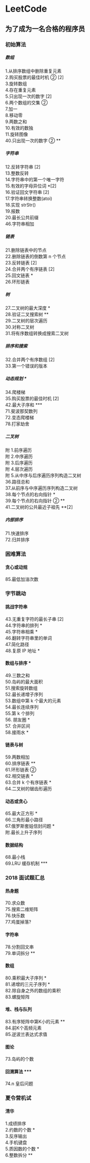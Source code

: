 # LeetCode

## 为了成为一名合格的程序员

### 初始算法

##### 数组

1.从排序数组中删除重复元素<br/> 2.购买股票的最佳时机 ② [2]<br/> 3.旋转数组<br/> 4.存在重复元素<br/> 5.只出现一次的数字 [2]<br/> 6.两个数组的交集 ②<br/> 7.加一<br/> 8.移动零<br/> 9.两数之和 <br/> 10.有效的数独 <br/> 11.旋转图像 <br/>40.只出现一次的数字 ② \*\*<br/>

##### 字符串

12.反转字符串 [2]<br/> 13.整数反转<br/> 14.字符串中的第一个唯一字符<br/> 15.有效的字母异位词 \*[2]<br/> 16.验证回文字符串 [2]<br/> 17.字符串转换整数(atoi)<br/> 18.实现 strStr()<br/> 19.报数<br/> 20.最长公共前缀<br/>46.字符串相加<br/>

##### 链表

21.删除链表中的节点<br/> 22.删除链表的倒数第 n 个节点<br/> 23.反转链表 [2]<br/> 24.合并两个有序链表 [2]<br/> 25.回文链表 \*<br/> 26.环形链表<br/>

##### 树

27.二叉树的最大深度 \*<br/> 28.验证二叉搜索树 \*\*<br/> 29.二叉树的层次遍历<br/> 30.对称二叉树<br/> 31.将有序数组转换成搜索二叉树<br/>

##### 排序和搜索

32.合并两个有序数组 [2]<br/> 33.第一个错误的版本<br/>

##### 动态规划 \*

34.爬楼梯<br/> 35.购买股票的最佳时机 [2]<br/>42.最大子序和 \*\*\*<br/>71.斐波那契数列<br/>72.变态爬楼梯<br/>78.打家劫舍<br/>

##### 二叉树

附 1.前序遍历<br/>
附 2.中序遍历<br/>
附 3.后序遍历<br/>
附 4.层次遍历<br/>
附 5.从中序与后序遍历序列构造二叉树<br/> 36.路径总和<br/> 37.从前序与中序遍历序列构造二叉树<br/> 38.每个节点的右向指针 \*<br/> 39.每个节点的右向指针 ② \*\*<br/> 41.二叉树的公共最近子祖先 \*\*[2]<br/>

##### 内部排序

71.快速排序<br/>72.归并排序<br/>

### 困难算法

#### 贪心或动规

85.最低加油次数<br/>

### 字节跳动

#### 挑战字符串

43.无重复字符的最长子串 [2]<br/> 44.字符串的排列 \*<br/> 45.字符串相乘 \*<br/>46.翻转字符串里的单词<br/>47.简化路径<br/>48.复原 IP 地址 \*<br/>

#### 数组与排序 \*

49.三数之和<br/>50.岛屿的最大面积<br/>51.搜索旋转数组<br/>52.最长递增子序列<br/>53.数组中第 k 个最大的元素<br/> 54.最长连续序列<br/>55.第 k 个排列<br/>56. 朋友圈 \*<br/>57. 合并区间<br/>58.接雨水 \*<br/>

#### 链表与树

59.两数相加<br/>60.排序链表 \*\*<br/>61.环形链表 ②<br/>62.相交链表 \*<br/>63.合并 k 个有序链表 \*<br/>64.二叉树的锯齿形遍历<br/>

#### 动态或贪心

65.最大正方形 \*<br/>66.三角形最小路径<br/>67.俄罗斯套娃信封问题 \*<br/>附.最长上升子序列<br/>

#### 数据结构

68.最小栈<br/>69.LRU 缓存机制 \*\*\*<br/>

### 2018 面试题汇总

#### 热身题

70.求众数<br/>75.搜索二维矩阵<br/>76.快乐数<br/>77.鸡蛋掉落?<br/>

#### 字符串

78.分割回文串<br/>79.单词拆分 \*\*<br/>

#### 数组

80.乘积最大子序列 \*<br/>81.递增的三元子序列 \*<br/>82.除自身之外的数组的乘积<br/>83.螺旋矩阵<br/>

#### 堆、栈与队列

83.有序矩阵中第K小的元素 \*\*<br/>84.前K个高频元素<br/>85.逆波兰表达式求值<br/>

#### 图论

73.岛屿的个数<br/>

#### 回溯算法 \*\*\*

74.n 皇后问题<br/>

### 夏令营机试

#### 清华

1.成绩排序<br/>2.约数的个数 \*<br/>3.反序输出<br/>4.手机键盘<br/>5.质因数的个数 \*<br/>6.整数拆分 \*\*<br/>
